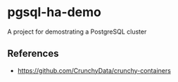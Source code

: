 # pgsql-ha-demo
A project for demostrating a PostgreSQL cluster

## References

* https://github.com/CrunchyData/crunchy-containers